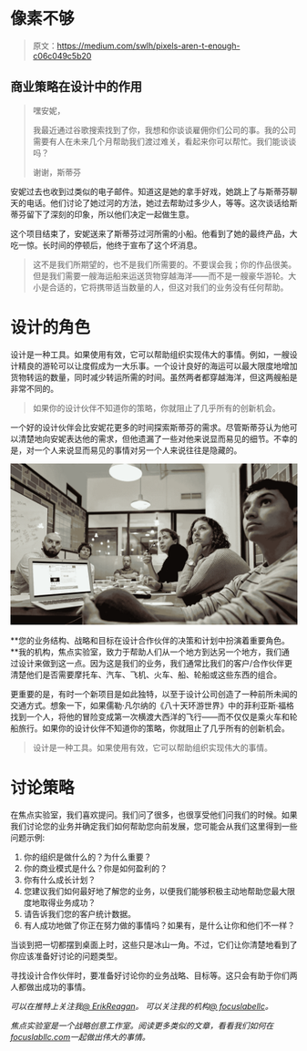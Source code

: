 # 像素不够

> 原文：<https://medium.com/swlh/pixels-aren-t-enough-c06c049c5b20>

## 商业策略在设计中的作用

> 嘿安妮，
> 
> 我最近通过谷歌搜索找到了你，我想和你谈谈雇佣你们公司的事。我的公司需要有人在未来几个月帮助我们渡过难关，看起来你可以帮忙。我们能谈谈吗？
> 
> 谢谢，斯蒂芬

安妮过去也收到过类似的电子邮件。知道这是她的拿手好戏，她跳上了与斯蒂芬聊天的电话。他们讨论了她过河的方法，她过去帮助过多少人，等等。这次谈话给斯蒂芬留下了深刻的印象，所以他们决定一起做生意。

这个项目结束了，安妮送来了斯蒂芬过河所需的小船。他看到了她的最终产品，大吃一惊。长时间的停顿后，他终于宣布了这个坏消息。

> 这不是我们所期望的，也不是我们所需要的。不要误会我；你的作品很美。但是我们需要一艘海运船来运送货物穿越海洋——而不是一艘豪华游轮。大小是合适的，它将携带适当数量的人，但这对我们的业务没有任何帮助。

# 设计的角色

设计是一种工具。如果使用有效，它可以帮助组织实现伟大的事情。例如，一艘设计精良的游轮可以让度假成为一大乐事。一个设计良好的海运可以最大限度地增加货物转运的数量，同时减少转运所需的时间。虽然两者都穿越海洋，但这两艘船是非常不同的。

> 如果你的设计伙伴不知道你的策略，你就阻止了几乎所有的创新机会。

一个好的设计伙伴会比安妮花更多的时间探索斯蒂芬的需求。尽管斯蒂芬认为他可以清楚地向安妮表达他的需求，但他遗漏了一些对他来说显而易见的细节。不幸的是，对一个人来说显而易见的事情对另一个人来说往往是隐藏的。

![](img/9cdef225eac556bb9acc64b6be3882e6.png)

**您的业务结构、战略和目标在设计合作伙伴的决策和计划中扮演着重要角色。**我的机构，焦点实验室，致力于帮助人们从一个地方到达另一个地方，我们通过设计来做到这一点。因为这是我们的业务，我们通常比我们的客户/合作伙伴更清楚他们是否需要摩托车、汽车、飞机、火车、船、轮船或这些东西的组合。

更重要的是，有时一个新项目是如此独特，以至于设计公司创造了一种前所未闻的交通方式。想象一下，如果儒勒·凡尔纳的《八十天环游世界》中的菲利亚斯·福格找到一个人，将他的冒险变成第一次横渡大西洋的飞行——而不仅仅是乘火车和轮船旅行。如果你的设计伙伴不知道你的策略，你就阻止了几乎所有的创新机会。

> 设计是一种工具。如果使用有效，它可以帮助组织实现伟大的事情。

# 讨论策略

在焦点实验室，我们喜欢提问。我们问了很多，也很享受他们问我们的时候。如果我们讨论您的业务并确定我们如何帮助您向前发展，您可能会从我们这里得到一些问题示例:

1.  你的组织是做什么的？为什么重要？
2.  你的商业模式是什么？你是如何盈利的？
3.  你有什么成长计划？
4.  您建议我们如何最好地了解您的业务，以便我们能够积极主动地帮助您最大限度地取得业务成功？
5.  请告诉我们您的客户统计数据。
6.  有人成功地做了你正在努力做的事情吗？如果有，是什么让你和他们不一样？

当谈到把一切都摆到桌面上时，这些只是冰山一角。不过，它们让你清楚地看到了你应该准备好讨论的问题类型。

寻找设计合作伙伴时，要准备好讨论你的业务战略、目标等。这只会有助于你们两人都做出成功的事情。

*可以在推特上关注我*[*@ ErikReagan*](https://twitter.com/erikreagan)*。
可以关注我的机构*[*@ focuslabellc*](https://twitter.com/focuslabllc)*。*

*焦点实验室是一个战略创意工作室。阅读更多类似的文章，看看我们如何在*[*focuslabllc.com*](http://focuslabllc.com)*一起做出伟大的事情。*